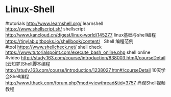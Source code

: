 # Linux-Shell
#tutorials
http://www.learnshell.org/ learnshell<br>
https://www.shellscript.sh/ shellscript<br>
http://www.kancloud.cn/digest/linux-world/145277 linux基础与shell编程<br>
https://tinylab.gitbooks.io/shellbook/content/   Shell 编程范例<br>
#tool
https://www.shellcheck.net/  shell check<br>
https://www.tutorialspoint.com/execute_bash_online.php  shell online<br>
#video
http://study.163.com/course/introduction/838003.htm#/courseDetail [云知梦]Shell脚本编程<br>
http://study.163.com/course/introduction/1238027.htm#/courseDetail 10天学会Shell编程<br>
http://www.lthack.com/forum.php?mod=viewthread&tid=3757  尚观Shell视频教程<br>
